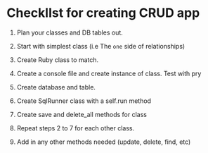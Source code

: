# ChecklIst for creating CRUD app

1. Plan your classes and DB tables out.

2. Start with simplest class (i.e The `one` side of relationships)

3. Create Ruby class to match.

4. Create a console file and create instance of class. Test with pry

5. Create database and table.

6. Create SqlRunner class with a self.run method

7. Create save and delete_all methods for class

8. Repeat steps 2 to 7 for each other class.

9. Add in any other methods needed (update, delete, find, etc)
